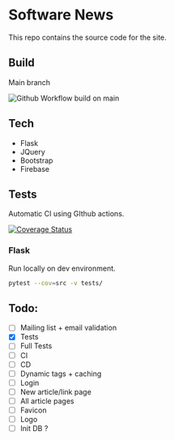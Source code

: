 # Software News
This repo contains the source code for the site.

## Build
Main branch

![Github Workflow build on main](https://github.com/ohad24/sw-news-il/actions/workflows/ci.yaml/badge.svg?branch=main)


## Tech
 * Flask
 * JQuery
 * Bootstrap
 * Firebase

## Tests
Automatic CI using GIthub actions.

[![Coverage Status](https://coveralls.io/repos/github/ohad24/sw-news-il/badge.svg)](https://coveralls.io/github/ohad24/sw-news-il)
### Flask
Run locally on dev environment.
```bash
pytest --cov=src -v tests/
```

## Todo:
- [ ] Mailing list + email validation
- [x] Tests
- [ ] Full Tests
- [ ] CI
- [ ] CD
- [ ] Dynamic tags + caching
- [ ] Login
- [ ] New article/link page
- [ ] All article pages
- [ ] Favicon
- [ ] Logo
- [ ] Init DB ?
